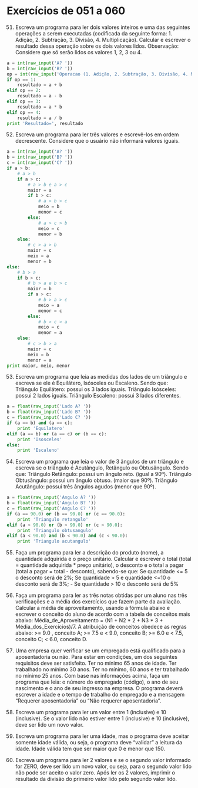 # Exercícios de 051 a 060

51. Escreva um programa para ler dois valores inteiros e uma das seguintes operações a serem executadas (codificada da seguinte forma: 1. Adição, 2. Subtração, 3. Divisão, 4. Multiplicação). Calcular e escrever o resultado dessa operação sobre os dois valores lidos. Observação: Considere que só serão lidos os valores 1, 2, 3 ou 4.

```python
a = int(raw_input('A? '))
b = int(raw_input('B? '))
op = int(raw_input('Operacao (1. Adição, 2. Subtração, 3. Divisão, 4. Multiplicação)? '))
if op == 1:
    resultado = a + b
elif op == 2:
    resultado = a - b
elif op == 3:
    resultado = a * b
elif op == 4:
    resultado = a / b
print 'Resultado=', resultado
```

52. Escreva um programa para ler três valores e escrevê-los em ordem decrescente. Considere que o usuário não informará valores iguais.

```python
a = int(raw_input('A? '))
b = int(raw_input('B? '))
c = int(raw_input('C? '))
if a > b:
    # a > b
    if a > c:
        # a > b e a > c
        maior = a
        if b > c:
            # a > b > c
            meio = b
            menor = c
        else:
            # a > c > b
            meio = c
            menor = b
    else:
        # c > a > b
        maior = c
        meio = a
        menor = b
else:
    # b > a
    if b > c:
        # b > a e b > c
        maior = b 
        if a > c:
            # b > a > c
            meio = a
            menor = c
        else:
            # b > c > a
            meio = c
            menor = a
    else:
        # c > b > a
        maior = c
        meio = b
        menor = a
print maior, meio, menor
```

53. Escreva um programa que leia as medidas dos lados de um triângulo e escreva se ele é Equilátero, Isósceles ou Escaleno. Sendo que: Triângulo Equilátero: possui os 3 lados iguais. Triângulo Isósceles: possui 2 lados iguais. Triângulo Escaleno: possui 3 lados diferentes.

```python
a = float(raw_input('Lado A? '))
b = float(raw_input('Lado B? '))
c = float(raw_input('Lado C? '))
if (a == b) and (a == c):
    print 'Equilatero'
elif (a == b) or (a == c) or (b == c):
    print 'Isosceles'
else:
    print 'Escaleno'
```

54. Escreva um programa que leia o valor de 3 ângulos de um triângulo e escreva se o triângulo é Acutângulo, Retângulo ou Obtusângulo. Sendo que: Triângulo Retângulo: possui um ângulo reto. (igual a 90º). Triângulo Obtusângulo: possui um ângulo obtuso. (maior que 90º). Triângulo Acutângulo: possui três ângulos agudos (menor que 90º).

```python
a = float(raw_input('Angulo A? '))
b = float(raw_input('Angulo B? '))
c = float(raw_input('Angulo C? '))
if (a == 90.0) or (b == 90.0) or (c == 90.0):
    print 'Triangulo retangulo'
elif (a > 90.0) or (b > 90.0) or (c > 90.0):
    print 'Triangulo obtusangulo'
elif (a < 90.0) and (b < 90.0) and (c < 90.0):
    print 'Triangulo acutangulo'
```

55. Faça um programa para ler a descrição do produto (nome), a quantidade adquirida e o preço unitário. Calcular e escrever o total (total = quantidade adquirida * preço unitário), o desconto e o total a pagar (total a pagar = total - desconto), sabendo-se que: Se quantidade <= 5 o desconto será de 2%; Se quantidade > 5 e quantidade <=10 o desconto será de 3%; - Se quantidade > 10 o desconto será de 5%

56. Faça um programa para ler as três notas obtidas por um aluno nas três verificações e a média dos exercícios que fazem parte da avaliação. Calcular a média de aproveitamento, usando a fórmula abaixo e escrever o conceito do aluno de acordo com a tabela de conceitos mais abaixo: Média_de_Aproveitamento = (N1 + N2 * 2 + N3 * 3 + Média_dos_Exercícios)/7. A atribuição de conceitos obedece as regras abaixo: >= 9.0 , conceito A; >= 7.5 e < 9.0, conceito B; >= 6.0 e < 7.5, conceito C; < 6.0, conceito D.

57. Uma empresa quer verificar se um empregado está qualificado para a aposentadoria ou não. Para estar em condições, um dos seguintes requisitos deve ser satisfeito. Ter no mínimo 65 anos de idade. Ter trabalhado no mínimo 30 anos. Ter no mínimo, 60 anos e ter trabalhado no mínimo 25 anos. Com base nas informações acima, faça um programa que leia: o número do empregado (código), o ano de seu nascimento e o ano de seu ingresso na empresa. O programa deverá escrever a idade e o tempo de trabalho do empregado e a mensagem “Requerer aposentadoria” ou “Não requerer aposentadoria”.

58. Escreva um programa para ler um valor entre 1 (inclusive) e 10 (inclusive). Se o valor lido não estiver entre 1 (inclusive) e 10 (inclusive), deve ser lido um novo valor.

59. Escreva um programa para ler uma idade, mas o programa deve aceitar somente idade válida, ou seja, o programa deve “validar” a leitura da idade. Idade válida tem que ser maior que 0 e menor que 150.

60. Escreva um programa para ler 2 valores e se o segundo valor informado for ZERO, deve ser lido um novo valor, ou seja, para o segundo valor lido não pode ser aceito o valor zero. Após ler os 2 valores, imprimir o resultado da divisão do primeiro valor lido pelo segundo valor lido.
